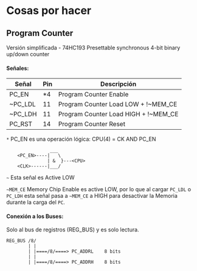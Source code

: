 # Cosas por hacer

## Program Counter

Versión simplificada - 74HC193 Presettable synchronous 4-bit binary up/down counter

#### Señales:

| Señal   | Pin | Descripción                           |
|---------|-----|---------------------------------------|
| PC_EN   | *4  | Program Counter Enable                |
| ~PC_LDL | 11  | Program Counter Load LOW + !~MEM_CE   |
| ~PC_LDH | 11  | Program Counter Load HIGH + !~MEM_CE  |
| PC_RST  | 14  | Program Counter Reset                 |

`*` PC_EN es una operación lógica: CPU(4) = CK AND PC_EN

```
                ___
    <PC_EN>----|   \
               | &  }---<CPU>
    <CLK>------|___/

```

`~` Esta señal es Active LOW

`~MEM_CE` Memory Chip Enable es active LOW, por lo que al cargar `PC_LDL` o `PC_LDH`
esta señal pasa a `~MEM_CE` a HIGH para desactivar la Memoria durante la carga del `PC`.


#### Conexión a los Buses:

Solo al bus de registros (REG_BUS) y es solo lectura.

```
REG_BUS /8/
        | |
        | |====/8/====> PC_ADDRL    8 bits
        | |
        | |====/8/====> PC_ADDRH    8 bits

```
